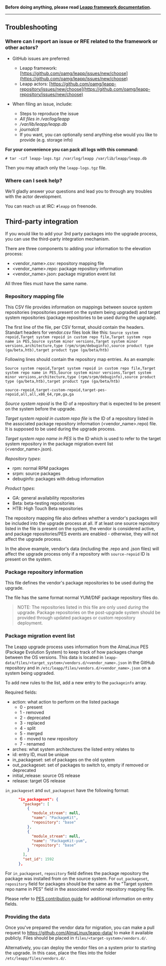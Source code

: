 **Before doing anything, please read
[Leapp framework documentation](https://leapp.readthedocs.io/).**

---

## Troubleshooting

### Where can I report an issue or RFE related to the framework or other actors?

- GitHub issues are preferred:
  - Leapp framework: [https://github.com/oamg/leapp/issues/new/choose](https://github.com/oamg/leapp/issues/new/choose)
  - Leapp actors: [https://github.com/oamg/leapp-repository/issues/new/choose](https://github.com/oamg/leapp-repository/issues/new/choose)

- When filing an issue, include:
  - Steps to reproduce the issue
  - *All files in /var/log/leapp*
  - */var/lib/leapp/leapp.db*
  - *journalctl*
  - If you want, you can optionally send anything else would you like to provide (e.g. storage info)

**For your convenience you can pack all logs with this command:**

`# tar -czf leapp-logs.tgz /var/log/leapp /var/lib/leapp/leapp.db`

Then you may attach only the `leapp-logs.tgz` file.

### Where can I seek help?
We’ll gladly answer your questions and lead you to through any troubles with the
actor development.

You can reach us at IRC: `#leapp` on freenode.


## Third-party integration

If you would like to add your 3rd party packages into the upgrade process, you can use the third-party integration mechanism.

There are three components to adding your information to the elevation process:
- <vendor_name>.csv: repository mapping file
- <vendor_name>.repo: package repository information
- <vendor_name>.json: package migration event list

All three files must have the same name.

### Repository mapping file

This CSV file provides information on mappings between source system repositories (repositories present on the system being upgraded) and target system repositories (package repositories to be used during the upgrade).

The first line of the file, per CSV format, should contain the headers. Standart headers for vendor.csv files look like this:
`Source system repoid,Target system repoid in custom repo file,Target system repo name in PES,Source system minor versions,Target system minor versions,architecture,type (rpm/srpm/debuginfo),source product type (ga/beta,htb),target product type (ga/beta/htb)`

Following lines should contain the repository map entries. As an example:

```config
Source system repoid,Target system repoid in custom repo file,Target system repo name in PES,Source system minor versions,Target system minor versions,architecture,type (rpm/srpm/debuginfo),source product type (ga/beta,htb),target product type (ga/beta/htb)

source-repoid,target-custom-repoid,target-pes-repoid,all,all,x86_64,rpm,ga,ga
```

*Source system repoid* is the ID of a repository that is expected to be present on the system before the upgrade.

*Target system repoid in custom repo file* is the ID of a repository listed in the associated package repository information (<vendor_name>.repo) file. It is supposed to be used during the upgrade process.

*Target system repo name in PES* is the ID which is used to refer to the target system repository in the package migration event list (<vendor_name>.json).

*Repository types*:
- rpm: normal RPM packages
- srpm: source packages
- debuginfo: packages with debug information

*Product types*:
- GA: general availability repositories
- Beta: beta-testing repositories
- HTB: High Touch Beta repositories

The repository mapping file also defines whether a vendor's packages will be included into the upgrade process at all. If at least one source repository listed in the file is present on the system, the vendor is considered active, and package repositories/PES events are enabled - otherwise, they will not affect the upgrade process.

In the above example, vendor's data (including the .repo and .json files) will affect the upgrade process only if a repository with `source-repoid` ID is present on the system.


### Package repository information

This file defines the vendor's package repositories to be used during the upgrade.

The file has the same format normal YUM/DNF package repository files do.

> NOTE: The repositories listed in this file are only used *during* the upgrade. Package repositories on the post-upgrade system should be provided through updated packages or custom repository deployment.

### Package migration event list

The Leapp upgrade process uses information from the AlmaLinux PES (Package Evolution System) to keep track of how packages change between the OS versions. This data is located in `leapp-data/files/<target_system>/vendors.d/<vendor_name>.json` in the GitHub repository and in `/etc/leapp/files/vendors.d/<vendor_name>.json` on a system being upgraded.

To add new rules to the list, add a new entry to the `packageinfo` array.

Required fields:

- action: what action to perform on the listed package
  - 0 - present
  - 1 - removed
  - 2 - deprecated
  - 3 - replaced
  - 4 - split
  - 5 - merged
  - 6 - moved to new repository
  - 7 - renamed
- arches: what system architectures the listed entry relates to
- id: entry ID, must be unique
- in_packageset: set of packages on the old system
- out_packageset: set of packages to switch to, empty if removed or deprecated
- initial_release: source OS release
- release: target OS release

`in_packageset` and `out_packageset` have the following format:

```json
      "in_packageset": {
        "package": [
          {
            "module_stream": null,
            "name": "PackageKit",
            "repository": "base"
          },
          {
            "module_stream": null,
            "name": "PackageKit-yum",
            "repository": "base"
          }
        ],
        "set_id": 1592
      },
```

For `in_packageset`, `repository` field defines the package repository the package was installed from on the source system.
For `out_packageset`, `repository` field for packages should be the same as the "Target system repo name in PES" field in the associated vendor repository mapping file.

Please refer to [PES contribution guide](https://wiki.almalinux.org/elevate/Contribution-guide.html) for additional information on entry fields.

### Providing the data

Once you've prepared the vendor data for migration, you can make a pull request to https://github.com/AlmaLinux/leapp-data/ to make it available publicly.
Files should be placed in `files/<target-system>/vendors.d/`.

Alternatively, you can deploy the vendor files on a system prior to starting the upgrade. In this case, place the files into the folder `/etc/leapp/files/vendors.d/`.
